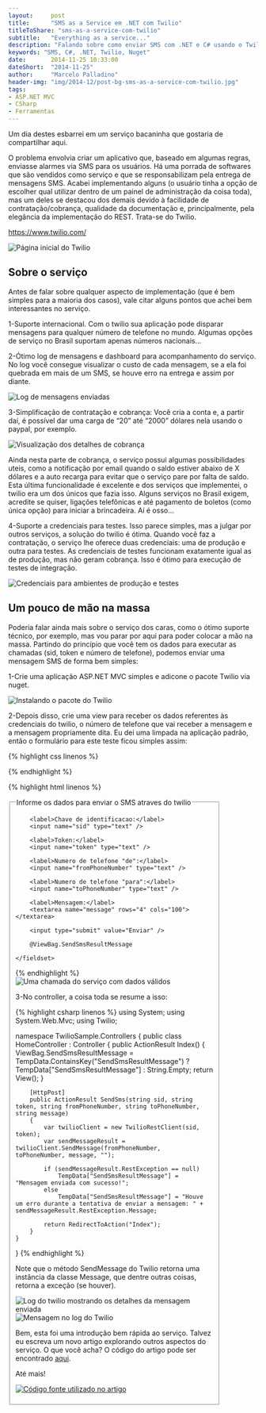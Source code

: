 ```yaml
---
layout:     post
title:      "SMS as a Service em .NET com Twilio"
titleToShare: "sms-as-a-service-com-twilio"
subtitle:   "Everything as a service..."
description: "Falando sobre como enviar SMS com .NET e C# usando o Twilio."
keywords: "SMS, C#, .NET, Twilio, Nuget"
date:       2014-11-25 10:33:00
dateShort:  "2014-11-25"
author:     "Marcelo Palladino"
header-img: "img/2014-12/post-bg-sms-as-a-service-com-twilio.jpg"
tags:
- ASP.NET MVC
- CSharp
- Ferramentas
---
```


<p>
    Um dia destes esbarrei em um servi&ccedil;o bacaninha que gostaria de compartilhar aqui.
</p>

<p>
    O problema envolvia criar um aplicativo que, baseado em algumas regras, enviasse alarmes
    via SMS para os usu&aacute;rios. H&aacute; uma porrada de softwares
    que s&atilde;o vendidos como servi&ccedil;o e que se responsabilizam pela entrega de mensagens SMS.
    Acabei implementando alguns (o usu&aacute;rio tinha a op&ccedil;&atilde;o de escolher qual utilizar dentro de um painel de administra&ccedil;&atilde;o da coisa toda), mas um deles se destacou dos demais devido &agrave; facilidade de contrata&ccedil;&atilde;o/cobran&ccedil;a, qualidade da documenta&ccedil;&atilde;o e, principalmente, pela eleg&acirc;ncia da implementa&ccedil;&atilde;o do REST. Trata-se do Twilio.
</p>

<p><a href="https://www.twilio.com/" target="_blank">https://www.twilio.com/</a></p>

<img src="{{ site.url }}/img/2014-12/twilio_1.png" alt="P&aacute;gina inicial do Twilio" class="img-responsive center-block">

<h2 class="section-heading">Sobre o servi&ccedil;o</h2>

<p>
    Antes de falar sobre qualquer aspecto de implementa&ccedil;&atilde;o (que &eacute; bem simples para a maioria dos casos), vale citar alguns pontos que achei bem interessantes no servi&ccedil;o.
</p>

<p>
    1-Suporte internacional. Com o twilio sua aplica&ccedil;&atilde;o pode disparar mensagens para qualquer n&uacute;mero de telefone no mundo. Algumas op&ccedil;&otilde;es de servi&ccedil;o no Brasil suportam apenas n&uacute;meros nacionais...
</p>

<p>
    2-&Oacute;timo log de mensagens e dashboard para acompanhamento do servi&ccedil;o. No log voc&ecirc; consegue visualizar o custo de cada mensagem, se a ela foi quebrada em mais de um SMS, se houve erro na entrega e assim por diante.
</p>

<img src="{{ site.url }}/img/2014-12/twilio_2.png" alt="Log de mensagens enviadas" class="img-responsive center-block">


<p>
    3-Simplifica&ccedil;&atilde;o de contrata&ccedil;&atilde;o e cobran&ccedil;a: Voc&ecirc; cria a conta e, a partir da&iacute;, &eacute; poss&iacute;vel dar uma carga de &ldquo;20&rdquo; at&eacute; &ldquo;2000&rdquo; d&oacute;lares nela usando o paypal, por exemplo.
</p>


<img src="{{ site.url }}/img/2014-12/twilio_3.png" alt="Visualiza&ccedil;&atilde;o dos detalhes de cobran&ccedil;a" class="img-responsive center-block">

<p>
    Ainda nesta parte de cobran&ccedil;a, o servi&ccedil;o possui algumas possibilidades uteis, como a notifica&ccedil;&atilde;o por email quando o saldo estiver abaixo de X d&oacute;lares e a auto recarga para evitar que o servi&ccedil;o pare por falta de saldo. Esta &uacute;ltima funcionalidade &eacute; excelente e dos servi&ccedil;os que implementei, o twilio era um dos &uacute;nicos que fazia isso. Alguns servi&ccedil;os no Brasil exigem, acredite se quiser, liga&ccedil;&otilde;es telef&ocirc;nicas e at&eacute; pagamento de boletos (como &uacute;nica op&ccedil;&atilde;o) para iniciar a brincadeira. A&iacute; &eacute; osso...
</p>

<p>
    4-Suporte a credenciais para testes. Isso parece simples, mas a julgar por outros servi&ccedil;os, a solu&ccedil;&atilde;o do twilio &eacute; &oacute;tima. Quando voc&ecirc; faz a contrata&ccedil;&atilde;o, o servi&ccedil;o lhe oferece duas credenciais: uma de produ&ccedil;&atilde;o e outra para testes. As credenciais de testes funcionam exatamente igual as de produ&ccedil;&atilde;o, mas n&atilde;o geram cobran&ccedil;a. Isso &eacute; &oacute;timo para execu&ccedil;&atilde;o de testes de integra&ccedil;&atilde;o.
</p>

<img src="{{ site.url }}/img/2014-12/twilio_4.png" alt="Credenciais para ambientes de produ&ccedil;&atilde;o e testes" class="img-responsive center-block">


<h2 class="section-heading">Um pouco de m&atilde;o na massa</h2>

<p>
    Poderia falar ainda mais sobre o servi&ccedil;o dos caras, como o &oacute;timo suporte t&eacute;cnico, por exemplo, mas vou parar por aqui para poder colocar a m&atilde;o na massa. Partindo do princ&iacute;pio que voc&ecirc; tem os dados para executar as chamadas (sid, token e n&uacute;mero de telefone), podemos enviar uma mensagem SMS de forma bem simples:
</p>

<p>
    1-Crie uma aplica&ccedil;&atilde;o ASP.NET MVC simples e adicone o pacote Twilio via nuget.
</p>


<img src="{{ site.url }}/img/2014-12/twilio_5.png" alt="Instalando o pacote do Twilio" class="img-responsive center-block">

<p>
    2-Depois disso, crie uma view para receber os dados referentes &agrave;s credenciais do twilio,
    o n&uacute;mero de telefone que vai receber a mensagem e a mensagem propriamente dita. Eu dei uma limpada na aplica&ccedil;&atilde;o padr&atilde;o, ent&atilde;o o formul&aacute;rio para este teste ficou simples assim:
</p>

{% highlight css linenos %}
<style>
    fieldset {
        width: 400px;
    }

    label {
        display: block;
    }

    input[type="text"] {
        width: 300px;
    }

    input[type="submit"] {
        display: block;
        margin-top: 20px;
    }
</style>
{% endhighlight %}


{% highlight html linenos %}
<form method="POST" action="@Url.Action("SendSms")">
    <fieldset>
        <legend>Informe os dados para enviar o SMS atraves do twilio</legend>
 
        <label>Chave de identificacao:</label>
        <input name="sid" type="text" />
 
        <label>Token:</label>
        <input name="token" type="text" />
 
        <label>Numero de telefone "de":</label>
        <input name="fromPhoneNumber" type="text" />
 
        <label>Numero de telefone "para":</label>
        <input name="toPhoneNumber" type="text" />
 
        <label>Mensagem:</label>
        <textarea name="message" rows="4" cols="100"></textarea>
 
        <input type="submit" value="Enviar" />
 
        @ViewBag.SendSmsResultMessage
 
    </fieldset>
</form>
{% endhighlight %}


<img src="{{ site.url }}/img/2014-12/twilio_6.png" alt="Uma chamada do servi&ccedil;o com dados v&aacute;lidos" class="img-responsive center-block">

<p>
    3-No controller, a coisa toda se resume a isso:
</p>

{% highlight csharp linenos %}
using System;
using System.Web.Mvc;
using Twilio;

namespace TwilioSample.Controllers
{
    public class HomeController : Controller
    {
        public ActionResult Index()
        {
            ViewBag.SendSmsResultMessage = TempData.ContainsKey("SendSmsResultMessage") ? TempData["SendSmsResultMessage"] : String.Empty;
            return View();
        }

        [HttpPost]
        public ActionResult SendSms(string sid, string token, string fromPhoneNumber, string toPhoneNumber, string message)
        {
            var twilioClient = new TwilioRestClient(sid, token);
            var sendMessageResult = twilioClient.SendMessage(fromPhoneNumber, toPhoneNumber, message, "");

            if (sendMessageResult.RestException == null)
                TempData["SendSmsResultMessage"] = "Mensagem enviada com sucesso!";
            else
                TempData["SendSmsResultMessage"] = "Houve um erro durante a tentativa de enviar a mensagem: " + sendMessageResult.RestException.Message;

            return RedirectToAction("Index");
        }
    }
}
{% endhighlight %}

<p>
    Note que o m&eacute;todo SendMessage do Twilio retorna uma inst&acirc;ncia da classe Message, que dentre outras coisas, retorna a exce&ccedil;&atilde;o (se houver).
</p>

<img src="{{ site.url }}/img/2014-12/twilio_7.png" alt="Log do twilio mostrando os detalhes da mensagem enviada" class="img-responsive center-block">

<img src="{{ site.url }}/img/2014-12/twilio_8.png" alt="Mensagem no log do Twilio" class="img-responsive center-block">


<p>
    Bem, esta foi uma introdu&ccedil;&atilde;o bem r&aacute;pida ao servi&ccedil;o. Talvez eu escreva um novo artigo explorando outros aspectos do servi&ccedil;o. O que voc&ecirc; acha? O c&oacute;digo do
    artigo pode ser encontrado <a href="https://github.com/mfpalladino/twiliosample" target="_blank">aqui</a>.
</p>


<p>
    At&eacute; mais!
</p>

<a href="https://github.com/mfpalladino/twiliosample" title="C&oacute;digo fonte utilizado no artigo" target="_blank"><img src="{{ site.url }}/img/Octocat.jpg" alt="C&oacute;digo fonte utilizado no artigo" class="img-responsive center-block" style="cursor:pointer;"></a> 